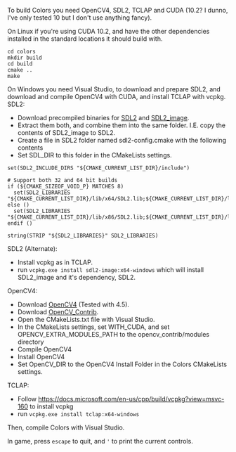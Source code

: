 To build Colors you need OpenCV4, SDL2, TCLAP and CUDA (10.2? I dunno, I've only tested 10 but I don't use anything fancy).

On Linux if you're using CUDA 10.2, and have the other dependencies installed in the standard locations it should build with.

```
cd colors
mkdir build
cd build
cmake ..
make
```

On Windows you need Visual Studio, to download and prepare SDL2, and download and compile OpenCV4 with CUDA, and install TCLAP with vcpkg.
SDL2:
* Download precompiled binaries for [SDL2](https://www.libsdl.org/download-2.0.php) and [SDL2_image](https://www.libsdl.org/projects/SDL_image/).
* Extract them both, and combine them into the same folder. I.E. copy the contents of SDL2_image to SDL2.
* Create a file in SDL2 folder named sdl2-config.cmake with the following contents
* Set SDL_DIR to this folder in the CMakeLists settings.
```
set(SDL2_INCLUDE_DIRS "${CMAKE_CURRENT_LIST_DIR}/include")

# Support both 32 and 64 bit builds
if (${CMAKE_SIZEOF_VOID_P} MATCHES 8)
  set(SDL2_LIBRARIES "${CMAKE_CURRENT_LIST_DIR}/lib/x64/SDL2.lib;${CMAKE_CURRENT_LIST_DIR}/lib/x64/SDL2main.lib")
else ()
  set(SDL2_LIBRARIES "${CMAKE_CURRENT_LIST_DIR}/lib/x86/SDL2.lib;${CMAKE_CURRENT_LIST_DIR}/lib/x86/SDL2main.lib")
endif ()

string(STRIP "${SDL2_LIBRARIES}" SDL2_LIBRARIES)
```
SDL2 (Alternate):
* Install vcpkg as in TCLAP.
* run `vcpkg.exe install sdl2-image:x64-windows` which will install SDL2_image and it's dependency, SDL2.


OpenCV4:
* Download [OpenCV4](https://opencv.org/releases/) (Tested with 4.5).
* Download [OpenCV_Contrib](https://github.com/opencv/opencv_contrib).
* Open the CMakeLists.txt file with Visual Studio.
* In the CMakeLists settings, set WITH_CUDA, and set OPENCV_EXTRA_MODULES_PATH to the opencv_contrib/modules directory
* Compile OpenCV4
* Install OpenCV4
* Set OpenCV_DIR to the OpenCV4 Install Folder in the Colors CMakeLists settings.


TCLAP:
* Follow https://docs.microsoft.com/en-us/cpp/build/vcpkg?view=msvc-160 to install vcpkg
* run `vcpkg.exe install tclap:x64-windows`

Then, compile Colors with Visual Studio.

In game, press `escape` to quit, and `'` to print the current controls.

<!---

#### General Controls
Key     | Effect
------- | ------
escape  | Quit
f       | Toggle Cuda Kernel
l       | Toggle cursor lock
p       | Print the current ruleset
[       | Save a screenshot
]       | Start/end h264 video capture
\       | Start/end gif video capture
z + NUM | Change rulesets

#### Rainbow Transcriber Controls
Key     | Effect
------- | ------
c       | Save the currect color schemes and load the previous saved schemes
b       | Toggle changing background colors
m + NUM | Set the dead color scheme
n + NUM | Set the alive color scheme
, + NUM | Set the dead offset
. + NUM | Set the alive offset
/ + NUM | Set the color changing speed


#### Global Initialization Controls
Key     | Effect
------- | ------
d + NUM | Set the density of random generation, and the width of lines
s + NUM | Set the radius of drawn structures

#### Ants Controls
Key     | Effect
------- | ------
e       | Reset the board, respawn colonies
r       | Add new random colony
t       | Toggle rainbow view
a + NUM | Set from which colony to display pheromones
s + NUM | Set the minimum number of colonies on the board
d + NUM | Set the speed the color trails degrade
f + NUM | Set the length of the color trails


#### Hodge Controls
Key     | Effect
------- | ------
e       | Initialize a square in the center of the board of width 2 $radius
i       | Randomly initialize the board, cells have a $density % chance of being alive
o       | Toggle Hodge vs Hodgepodge
r       | Randomize the ruleset
w       | Initialize a diamond in the center of the board with a long axis of 2 $radius
x       | Initialize a cross in the center of the board with width 2 $radius and line width 2 $density
h + NUM | Set the death threshold (x25)
j + NUM | Set the infection rate (x10)
k + NUM | Set the infection threshold (x1)


#### LifeLike Controls
Key     | Effect
------- | ------
e       | Initialize a square in the center of the board of width 2 $radius
i       | Randomly initialize the board, cells have a $density % chance of being alive
r       | Randomize the ruleset
w       | Initialize a diamond in the center of the board with a long axis of 2 $radius
x       | Initialize a cross in the center of the board with width 2 $radius and line width 2 $density
a + NUM | Set the number of refractory generations after a cell dies

------------------------------- Simulation Controls -------------------------------

q:                      Quits simulation

d:                      randomizes the rule set and randomizes the starting colors

r:                      randomizes the rule set with non-deterministic behaviour and randomizes the
                        starting colors

j:                      randomizes the rule set for smooth life

f:                      toggle between GPU and CPU calculations

i:                      reinitialize the rules to their starting versions

x:                      randomizes only the starting colors

c:                      toggles whether the sim draws black and white or colors

v:                      toggles whether to have the background change color if it has not yet been
                        interacted with yet

p:                      prints the ruleset to the console

Left Shift:             pauses the simulation but keeps changing the colors

----------------------------- Change Simulations -----------------------------

b:                      sets the simulation to non-deterministic mode

h:                      sets the simulation to hodge mode

comma:                  sets the simulation to 1D mode

n:                      sets the simulation to normal automata mode

m:                      sets the simulation to smooth mode

l:                      sets the simulation to larger than life mode


----------------------------- Board Initializations -----------------------------

space:                  randomly generates a new board with live cell density $density

g:                      generates a board of gliders

e:                      inits $num_gliders/4 squares of side length $density/10 in each quadrant
                        with vertical and horizontal symmetry

a:                      initializes a board with a center square of side length $density/10

z:                      clears the board

o:                      places a random circle on the board without clearing it

k:                      initializes a random board for smooth life

s:                      initializes a square in the center of the board

t:                      initializes a $num_gliders-gon at the center of the screen

w:                      initializes a circle at the center of the screen

y:                      initializes a board for a 1D cellular automata

------------------------------- Parameter Changes -------------------------------

0 -> 9:                 changes &density from low to high

F1 -> F12:              changes how fast the colors change from fast to slow

Arrow Up/Down:          increases/decreases the number of gliders to generate by 1
                        also changes the number of quadrant dots to generate by 1/4
                        also changes the number of refractory states to have by 1

Arrow Right/Left:       increases/decreases the number of gliders to generate by 4
                        also changes the number of quadrant dots to generate by 1
                        also changes the number of refractory states to have by 4



------------------------------- Genetic Controls -------------------------------

+/=:                    Current ruleset is pretty, add it to the seeds and generate new rules

-/_:                    Current ruleset is not pretty, destroy it and generate new rules

[:			Same as - but for nondeterministic life

]: 			Same as + but for nondeterministic life
--->
